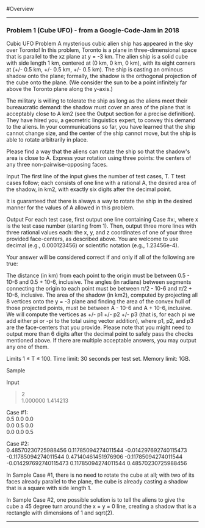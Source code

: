 #Overview

---

### Problem 1 (Cube UFO) - from a Google-Code-Jam in 2018
Cubic UFO Problem A mysterious cubic alien ship has appeared in the sky over Toronto! In this problem, Toronto is a plane in three-dimensional space that is parallel to the xz plane at y = -3 km. The alien ship is a solid cube with side length 1 km, centered at (0 km, 0 km, 0 km), with its eight corners at (+/- 0.5 km, +/- 0.5 km, +/- 0.5 km). The ship is casting an ominous shadow onto the plane; formally, the shadow is the orthogonal projection of the cube onto the plane. (We consider the sun to be a point infinitely far above the Toronto plane along the y-axis.)  

The military is willing to tolerate the ship as long as the aliens meet their bureaucratic demand: the shadow must cover an area of the plane that is acceptably close to A km2 (see the Output section for a precise definition). They have hired you, a geometric linguistics expert, to convey this demand to the aliens. In your communications so far, you have learned that the ship cannot change size, and the center of the ship cannot move, but the ship is able to rotate arbitrarily in place.  
  
Please find a way that the aliens can rotate the ship so that the shadow's area is close to A. Express your rotation using three points: the centers of any three non-pairwise-opposing faces.  
  
Input The first line of the input gives the number of test cases, T. T test cases follow; each consists of one line with a rational A, the desired area of the shadow, in km2, with exactly six digits after the decimal point.  
  
It is guaranteed that there is always a way to rotate the ship in the desired manner for the values of A allowed in this problem.  
  
Output For each test case, first output one line containing Case #x:, where x is the test case number (starting from 1). Then, output three more lines with three rational values each: the x, y, and z coordinates of one of your three provided face-centers, as described above. You are welcome to use decimal (e.g., 0.000123456) or scientific notation (e.g., 1.23456e-4).  
  
Your answer will be considered correct if and only if all of the following are true:  
  
The distance (in km) from each point to the origin must be between 0.5 - 10-6 and 0.5 + 10-6, inclusive. The angles (in radians) between segments connecting the origin to each point must be between π/2 - 10-6 and π/2 + 10-6, inclusive. The area of the shadow (in km2), computed by projecting all 8 vertices onto the y = -3 plane and finding the area of the convex hull of those projected points, must be between A - 10-6 and A + 10-6, inclusive. We will compute the vertices as +/- p1 +/- p2 +/- p3 (that is, for each pi we add either pi or -pi to the total using vector addition), where p1, p2, and p3 are the face-centers that you provide. Please note that you might need to output more than 6 digits after the decimal point to safely pass the checks mentioned above. If there are multiple acceptable answers, you may output any one of them.  
  
Limits 1 ≤ T ≤ 100. Time limit: 30 seconds per test set. Memory limit: 1GB.  
  
Sample  
  
Input  
  
> 2   
> 1.000000 
> 1.414213  
  
Case #1:   
0.5 0.0 0.0  
0.0 0.5 0.0   
0.0 0.0 0.5   
  
Case #2:  
0.48570230725988456 0.11785094274011544 -0.014297692740115473  
-0.11785094274011544 0.47140461451976906 -0.11785094274011544  
-0.014297692740115473 0.11785094274011544 0.48570230725988456  
  
In Sample Case #1, there is no need to rotate the cube at all; with two of its faces already parallel to the plane, the cube is already casting a shadow that is a square with side length 1.  
  
In Sample Case #2, one possible solution is to tell the aliens to give the cube a 45 degree turn around the x = y = 0 line, creating a shadow that is a rectangle with dimensions of 1 and sqrt(2).  

---

